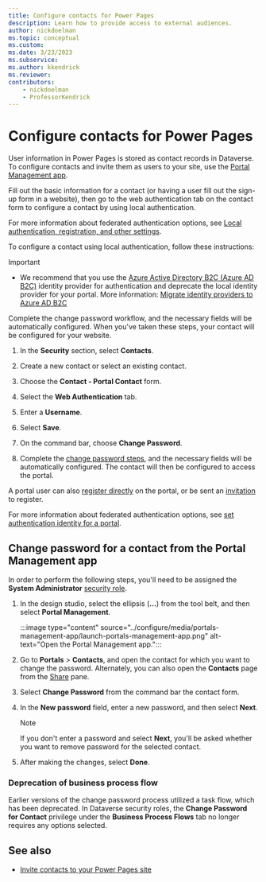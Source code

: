 ```yaml
---
title: Configure contacts for Power Pages
description: Learn how to provide access to external audiences.
author: nickdoelman
ms.topic: conceptual
ms.custom: 
ms.date: 3/23/2023
ms.subservice:
ms.author: kkendrick
ms.reviewer:
contributors:
    - nickdoelman
    - ProfessorKendrick
---
```


# Configure contacts for Power Pages

User information in Power Pages is stored as contact records in Dataverse. To configure contacts and invite them as users to your site, use the [Portal Management app](../configure/portal-management-app.md).

Fill out the basic information for a contact (or having a user fill out the sign-up form in a website), then go to the web authentication tab on the contact form to configure a contact by using local authentication. 

For more information about federated authentication options, see [Local authentication, registration, and other settings](authentication/set-authentication-identity.md).

To configure a contact using local authentication, follow these instructions:  

> [!IMPORTANT]
> - We recommend that you use the [Azure Active Directory B2C (Azure AD B2C)](configure-azure-ad-b2c-provider.md) identity provider for authentication and deprecate the local identity provider for your portal. More information: [Migrate identity providers to Azure AD B2C](migrate-identity-providers.md)

Complete the change password workflow, and the necessary fields will be automatically configured. When you've taken these steps, your contact will be configured for your website.

1. In the **Security** section, select **Contacts**.

1. Create a new contact or select an existing contact.

1. Choose the **Contact - Portal Contact** form.

1. Select the **Web Authentication** tab.

1. Enter a **Username**.

1. Select **Save**.

1. On the command bar, choose **Change Password**.

1. Complete the [change password steps](#change-password-for-a-contact-from-the-portal-management-app), and the necessary fields will be automatically configured. The contact will then be configured to access the portal.

A portal user can also [register directly](set-authentication-identity.md#sign-up-by-using-a-local-identity-or-external-identity) on the portal, or be sent an [invitation](invite-contacts.md) to register. 

For more information about federated authentication options, see [set authentication identity for a portal](set-authentication-identity.md). 

## Change password for a contact from the Portal Management app

In order to perform the following steps, you'll need to be assigned the **System Administrator** [security role](/power-platform/admin/database-security). 

1. In the design studio, select the ellipsis (**...**) from the tool belt, and then select **Portal Management**.

    :::image type="content" source="../configure/media/portals-management-app/launch-portals-management-app.png" alt-text="Open the Portal Management app.":::

1. Go to **Portals** > **Contacts**, and open the contact for which you want to change the password.
    Alternately, you can also open the **Contacts** page from the [Share](../manage-existing-portals.md#share) pane. 

1. Select **Change Password** from the command bar the contact form.

1. In the **New password** field, enter a new password, and then select **Next**.

    >[!NOTE]
    > If you don't enter a password and select **Next**, you'll be asked whether you want to remove password for the selected contact.

1. After making the changes, select **Done**.

### Deprecation of business process flow

Earlier versions of the change password process utilized a task flow, which has been deprecated. In Dataverse security roles, the **Change Password for Contact** privilege under the **Business Process Flows** tab no longer requires any options selected.

## See also

- [Invite contacts to your Power Pages site](invite-contacts.md)

